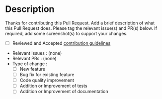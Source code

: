 # Description

Thanks for contributing this Pull Request. Add a brief description of what this
Pull Request does. Please tag the relevant issue(s) and PR(s) below. If
required, add some screenshot(s) to support your changes.

- [ ] Reviewed and Accepted [contribution guidelines](CONTRIBUTING.md)
- Relevant Issues : (none)
- Relevant PRs : (none)
- Type of change :
  - [ ] New feature
  - [ ] Bug fix for existing feature
  - [ ] Code quality improvement
  - [ ] Addition or Improvement of tests
  - [ ] Addition or Improvement of documentation
